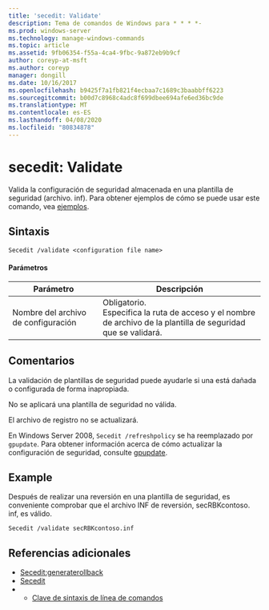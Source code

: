 ```yaml
---
title: 'secedit: Validate'
description: Tema de comandos de Windows para * * * *-
ms.prod: windows-server
ms.technology: manage-windows-commands
ms.topic: article
ms.assetid: 9fb06354-f55a-4ca4-9fbc-9a872eb9b9cf
author: coreyp-at-msft
ms.author: coreyp
manager: dongill
ms.date: 10/16/2017
ms.openlocfilehash: b9425f7a1fb821f4ecbaa7c1689c3baabbff6223
ms.sourcegitcommit: b00d7c8968c4adc8f699dbee694afe6ed36bc9de
ms.translationtype: MT
ms.contentlocale: es-ES
ms.lasthandoff: 04/08/2020
ms.locfileid: "80834878"
---
```

# <a name="seceditvalidate"></a>secedit: Validate



Valida la configuración de seguridad almacenada en una plantilla de seguridad (archivo. inf). Para obtener ejemplos de cómo se puede usar este comando, vea [ejemplos](#BKMK_Examples).

## <a name="syntax"></a>Sintaxis

```
Secedit /validate <configuration file name>  

```

#### <a name="parameters"></a>Parámetros

|Parámetro|Descripción|
|---------|-----------|
|Nombre del archivo de configuración|Obligatorio.</br>Especifica la ruta de acceso y el nombre de archivo de la plantilla de seguridad que se validará.|

## <a name="remarks"></a>Comentarios

La validación de plantillas de seguridad puede ayudarle si una está dañada o configurada de forma inapropiada.

No se aplicará una plantilla de seguridad no válida.

El archivo de registro no se actualizará.

En Windows Server 2008, `Secedit /refreshpolicy` se ha reemplazado por `gpupdate`. Para obtener información acerca de cómo actualizar la configuración de seguridad, consulte [gpupdate](gpupdate.md).

## <a name="examples"></a><a name=BKMK_Examples></a>Example

Después de realizar una reversión en una plantilla de seguridad, es conveniente comprobar que el archivo INF de reversión, secRBKcontoso. inf, es válido.
```
Secedit /validate secRBKcontoso.inf
```

## <a name="additional-references"></a>Referencias adicionales

-   [Secedit:generaterollback](secedit-generaterollback.md)
-   [Secedit](secedit.md)
-   - [Clave de sintaxis de línea de comandos](command-line-syntax-key.md)